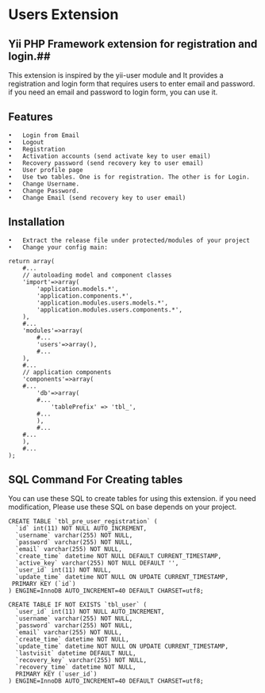 # Users Extension #

## Yii PHP Framework extension for registration and login.##

This extension is inspired by the yii-user module and It provides a registration and login form that requires users to enter email and password. if you need an email and password to login form, you can use it.

## Features ##

	•	Login from Email
	•	Logout 
	•	Registration
	•	Activation accounts (send activate key to user email)
	•	Recovery password (send recovery key to user email)
	•	User profile page
	•	Use two tables. One is for registration. The other is for Login.
	•	Change Username. 
	•	Change Password.
	•	Change Email (send recovery key to user email)

## Installation ##

	•	Extract the release file under protected/modules of your project
	•	Change your config main:

```
return array(
    #...
    // autoloading model and component classes
    'import'=>array(
        'application.models.*',
        'application.components.*',
        'application.modules.users.models.*',
        'application.modules.users.components.*',
    ),
    #...
    'modules'=>array(
        #...
        'users'=>array(),
        #...
    ),
    #...
    // application components
    'components'=>array(
    #...
        'db'=>array(
        #...
            'tablePrefix' => 'tbl_',
        #...
        ),
        #...
    #...
    ),
    #...
);
```

## SQL Command For Creating tables ##
You can use these SQL to create tables for using this extension.
if you need modification, Please use these SQL on base depends on your project.
```
CREATE TABLE `tbl_pre_user_registration` (
  `id` int(11) NOT NULL AUTO_INCREMENT,
  `username` varchar(255) NOT NULL,
  `password` varchar(255) NOT NULL,
  `email` varchar(255) NOT NULL,
  `create_time` datetime NOT NULL DEFAULT CURRENT_TIMESTAMP,
  `active_key` varchar(255) NOT NULL DEFAULT '',
  `user_id` int(11) NOT NULL,
  `update_time` datetime NOT NULL ON UPDATE CURRENT_TIMESTAMP,
 PRIMARY KEY (`id`)
) ENGINE=InnoDB AUTO_INCREMENT=40 DEFAULT CHARSET=utf8; 

CREATE TABLE IF NOT EXISTS `tbl_user` (
  `user_id` int(11) NOT NULL AUTO_INCREMENT,
  `username` varchar(255) NOT NULL,
  `password` varchar(255) NOT NULL,
  `email` varchar(255) NOT NULL,
  `create_time` datetime NOT NULL,
  `update_time` datetime NOT NULL ON UPDATE CURRENT_TIMESTAMP,
  `lastvisit` datetime DEFAULT NULL,
  `recovery_key` varchar(255) NOT NULL,
  `recovery_time` datetime NOT NULL,
  PRIMARY KEY (`user_id`)
) ENGINE=InnoDB AUTO_INCREMENT=40 DEFAULT CHARSET=utf8;
```

